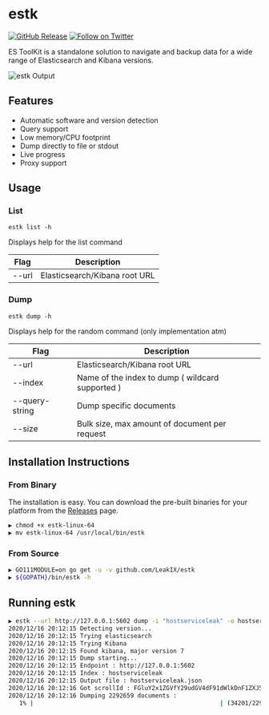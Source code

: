 # estk

[![GitHub Release](https://img.shields.io/github/v/release/LeakIX/estk)](https://github.com/LeakIX/estk/releases)
[![Follow on Twitter](https://img.shields.io/twitter/follow/leak_ix.svg?logo=twitter)](https://twitter.com/leak_ix)

ES ToolKit is a standalone solution to navigate and backup data for a 
wide range of Elasticsearch and Kibana versions.

![estk Output](https://i.imgur.com/behg3qJ.gif)

## Features

- Automatic software and version detection
- Query support
- Low memory/CPU footprint
- Dump directly to file or stdout
- Live progress
- Proxy support

## Usage

### List

```
estk list -h
```

Displays help for the list command

|Flag           |Description  |
|-----------------------|-------------------------------------------------------|
|--url     | Elasticsearch/Kibana root URL |

### Dump

```
estk dump -h
```

Displays help for the random command (only implementation atm)

|Flag           |Description  |
|-----------------------|-------------------------------------------------------|
|--url     | Elasticsearch/Kibana root URL |
|--index     | Name of the index to dump ( wildcard supported ) |
|--query-string | Dump specific documents |
|--size| Bulk size, max amount of document per request|

## Installation Instructions

### From Binary

The installation is easy. You can download the pre-built binaries for your platform from the [Releases](https://github.com/LeakIX/estk/releases/) page.

```sh
▶ chmod +x estk-linux-64
▶ mv estk-linux-64 /usr/local/bin/estk
```

### From Source


```sh
▶ GO111MODULE=on go get -u -v github.com/LeakIX/estk
▶ ${GOPATH}/bin/estk -h
```

## Running estk

```sh
▶ estk --url http://127.0.0.1:5602 dump -i "hostserviceleak" -o hostserviceleak.json -d -q "type:mysql"
2020/12/16 20:12:15 Detecting version...
2020/12/16 20:12:15 Trying elasticsearch
2020/12/16 20:12:15 Trying Kibana
2020/12/16 20:12:15 Found kibana, major version 7
2020/12/16 20:12:15 Dump starting...
2020/12/16 20:12:15 Endpoint : http://127.0.0.1:5602
2020/12/16 20:12:15 Index : hostserviceleak
2020/12/16 20:12:15 Output file : hostserviceleak.json
2020/12/16 20:12:16 Got scrollId : FGluY2x1ZGVfY29udGV4dF91dWlkDnF1ZXJ5VGhlbkZldGNoAhRLRVQzYkhZQnowRHZjdlFkblNHWgAAAAABlhWbFnpNNWpoU3RhUk5Td3hCVXAxd1k2TUEUS1VUM2JIWUJ6MER2Y3ZRZG5TR1oAAAAAAZYVnBZ6TTVqaFN0YVJOU3d4QlVwMXdZNk1B
2020/12/16 20:12:16 Dumping 2292659 documents :
   1% |                                                    | (34201/2292659, 242 it/s) [2m23s:2h35m22s]
```

